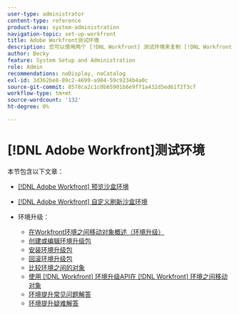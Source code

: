 ```yaml
---
user-type: administrator
content-type: reference
product-area: system-administration
navigation-topic: set-up-workfront
title: Adobe Workfront测试环境
description: 您可以使用两个 [!DNL Workfront] 测试环境来复制 [!DNL Workfront] 生产环境。 Workfront每周末都会刷新预览Sandbox。 在星期五添加到实时环境的数据会在下星期一之前显示在预览Sandbox中。 自定义刷新沙盒是一个单独的测试环境，由您手动刷新。 获取自定义刷新沙盒需要额外付费。
author: Becky
feature: System Setup and Administration
role: Admin
recommendations: noDisplay, noCatalog
exl-id: 3d362be8-89c2-4699-a984-59c9234b4a0c
source-git-commit: 8578ca2c1c0b65901b6e9f71a432d5ed61f2f3cf
workflow-type: tm+mt
source-wordcount: '132'
ht-degree: 0%

---
```


# [!DNL Adobe Workfront]测试环境

本节包含以下文章：

* [ [!DNL Adobe Workfront] 预览沙盒环境](../../../administration-and-setup/set-up-workfront/workfront-testing-environments/wf-preview-sandbox-environment.md)
* [ [!DNL Adobe Workfront] 自定义刷新沙盒环境](../../../administration-and-setup/set-up-workfront/workfront-testing-environments/wf-custom-refresh-sandbox-environment.md)
* 环境升级：

   * [在Workfront环境之间移动对象概述（环境升级）](/help/quicksilver/administration-and-setup/set-up-workfront/workfront-testing-environments/environment-promotion-in-wf.md)
   * [创建或编辑环境升级包](/help/quicksilver/administration-and-setup/set-up-workfront/workfront-testing-environments/environment-promotion-create-package.md)
   * [安装环境升级包](/help/quicksilver/administration-and-setup/set-up-workfront/workfront-testing-environments/environment-promotion-install-package.md)
   * [回滚环境升级包](/help/quicksilver/administration-and-setup/set-up-workfront/workfront-testing-environments/environment-promotion-rollback.md)
   * [比较环境之间的对象](/help/quicksilver/administration-and-setup/set-up-workfront/workfront-testing-environments/environment-promotion-compare.md)
   * [使用 [!DNL Workfront] 环境升级API在 [!DNL Workfront] 环境之间移动对象](/help/quicksilver/administration-and-setup/set-up-workfront/workfront-testing-environments/environment-promotion.md)
   * [环境提升常见问题解答](/help/quicksilver/administration-and-setup/set-up-workfront/workfront-testing-environments/environment-promotion-faq.md)
   * [环境提升疑难解答](/help/quicksilver/administration-and-setup/set-up-workfront/workfront-testing-environments/environment-promotion-troubleshooting.md)
